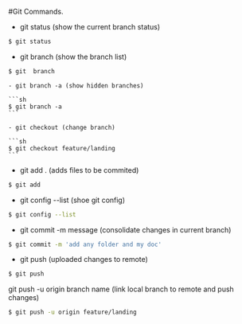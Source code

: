#Git Commands.

- git status (show the current branch status)

```sh
$ git status
````

- git branch (show the branch list)

```sh
$ git  branch
````

    - git branch -a (show hidden branches)

    ```sh
    $ git branch -a
    ```

    - git checkout (change branch)

    ```sh
    $ git checkout feature/landing
    ```

- git add . (adds files to be commited)

```sh
$ git add
````


- git config --list (shoe git config)

```sh
$ git config --list
````

- git commit  -m message (consolidate changes in current branch)

```sh
$ git commit -m 'add any folder and my doc'
```

- git push (uploaded changes to remote)

```sh
$ git push
```

git push -u origin branch name (link local branch to remote and push changes)

```sh
$ git push -u origin feature/landing
```
